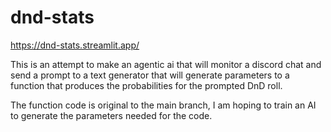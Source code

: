 # dnd-stats
https://dnd-stats.streamlit.app/


This is an attempt to make an agentic ai that will monitor a discord chat and send a prompt to a text generator that will generate parameters to a function that produces the probabilities for the prompted DnD roll.

The function code is original to the main branch, I am hoping to train an AI to generate the parameters needed for the code.


